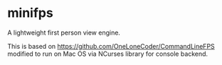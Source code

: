 # minifps
A lightweight first person view engine.

This is based on https://github.com/OneLoneCoder/CommandLineFPS modified to run on Mac OS via NCurses library for console backend.
